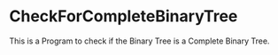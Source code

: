 # CheckForCompleteBinaryTree
This is a Program to check if the Binary Tree is a Complete Binary Tree.
